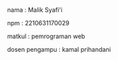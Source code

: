 nama : Malik Syafi'i

npm : 2210631170029

matkul : pemrograman web

dosen pengampu : kamal prihandani 
